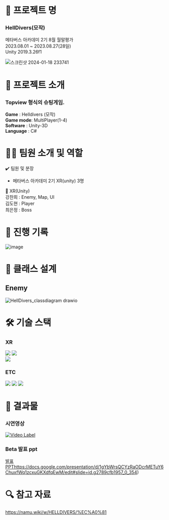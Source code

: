 # 📖 프로젝트 명
### HellDivers(모작)   

메타버스 아카데미 2기 8월 월말평가    
2023.08.01 ~ 2023.08.27(28일)   
Unity 2019.3.26f1

 ![스크린샷 2024-01-18 233741](https://github.com/kcheee/Hell-Divers/assets/86779278/0be8e96d-728b-4789-bb9f-e94cce34afeb)


# 📃 프로젝트 소개

### Topview 형식의 슈팅게임.

**Game** : Helldivers (모작)   
**Game mode**: MultiPlayer(1-4)   
**Software** : Unity-3D   
**Language** : C#   

# 👩‍🔧 팀원 소개 및 역할

✔️ 팀원 및 분장

- 메타버스 아카데미 2기 XR(unity) 3명


🔹 XR(Unity)   
강찬희 : Enemy, Map, UI   
김도현 : Player   
최은정 : Boss   
   

# 📅 진행 기록

![image](https://github.com/kcheee/Hell-Divers/assets/86779278/2bb71d61-18bf-427c-8927-f7e64f5a6883)



# 📃 클래스 설계

## Enemy   

![HellDivers_classdiagram drawio](https://github.com/kcheee/Hell-Divers/assets/86779278/e5b8d5a3-571a-4196-9bb5-81e02961be84)   
   

# 🛠 기술 스택       

   
### XR   
 <img src="https://img.shields.io/badge/C%23-239120?style=for-the-badge&logo=c-sharp&logoColor=white"> <img src="https://img.shields.io/badge/Unity-100000?style=for-the-badge&logo=unity&logoColor=white">      
  <img src="https://img.shields.io/badge/photon-004480?style=for-the-badge&logo=photon&logoColor=white">

### ETC
<img src="https://img.shields.io/badge/github-181717?style=for-the-badge&logo=github&logoColor=white"> <img src="https://img.shields.io/badge/Notion-000000?style=for-the-badge&logo=Notion&logoColor=white">  <img src="https://img.shields.io/badge/googledrive-4285F4?style=for-the-badge&logo=googledrive&logoColor=white">


# 📃 결과물   
### 시연영상

[![Video Label](http://img.youtube.com/vi/i5_55oun_0Y/0.jpg)](https://youtu.be/i5_55oun_0Y)

### Beta 발표 ppt   
   [발표PPT](https://docs.google.com/presentation/d/1gYbWrsQCYzRaODcrMETuY6ChuxfWq1zcxuGKXdfqEwM/edit#slide=id.g2789cfb1957_0_354)https://docs.google.com/presentation/d/1gYbWrsQCYzRaODcrMETuY6ChuxfWq1zcxuGKXdfqEwM/edit#slide=id.g2789cfb1957_0_354)

# 🔍 참고 자료   
https://namu.wiki/w/HELLDIVERS/%EC%A0%81

